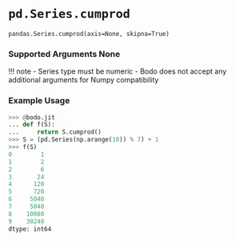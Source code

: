 # `pd.Series.cumprod`

`pandas.Series.cumprod(axis=None, skipna=True)`

### Supported Arguments None

!!! note
    - Series type must be numeric
    - Bodo does not accept any additional arguments for Numpy
    compatibility


### Example Usage

``` py
>>> @bodo.jit
... def f(S):
...     return S.cumprod()
>>> S = (pd.Series(np.arange(10)) % 7) + 1
>>> f(S)
0        1
1        2
2        6
3       24
4      120
5      720
6     5040
7     5040
8    10080
9    30240
dtype: int64
```

